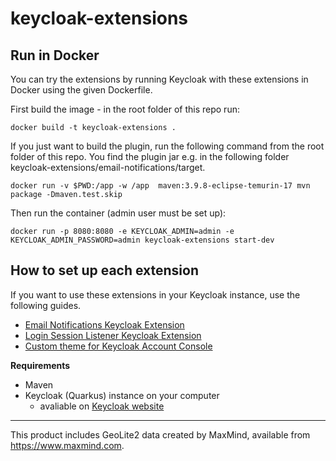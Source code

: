 # keycloak-extensions

## Run in Docker

You can try the extensions by running Keycloak with these extensions in Docker using the given Dockerfile.

First build the image - in the root folder of this repo run:
```
docker build -t keycloak-extensions .
```

If you just want to build the plugin, run the following command from the root folder of this repo. You find the plugin jar e.g. in the following folder keycloak-extensions/email-notifications/target.
```
docker run -v $PWD:/app -w /app  maven:3.9.8-eclipse-temurin-17 mvn package -Dmaven.test.skip
```

Then run the container (admin user must be set up):
```
docker run -p 8080:8080 -e KEYCLOAK_ADMIN=admin -e KEYCLOAK_ADMIN_PASSWORD=admin keycloak-extensions start-dev
```


## How to set up each extension

If you want to use these extensions in your Keycloak instance, use the following guides.

- [Email Notifications Keycloak Extension](https://github.com/eliskachylikova/keycloak-extensions/tree/main/email-notifications)
- [Login Session Listener Keycloak Extension](https://github.com/eliskachylikova/keycloak-extensions/tree/main/login-session-listener)
- [Custom theme for Keycloak Account Console](https://github.com/eliskachylikova/keycloak-extensions/tree/main/custom-theme)

**Requirements**

- Maven
- Keycloak (Quarkus) instance on your computer
  - avaliable on [Keycloak website](https://www.keycloak.org/downloads)

___
This product includes GeoLite2 data created by MaxMind, available from <a href="https://www.maxmind.com">https://www.maxmind.com</a>.
